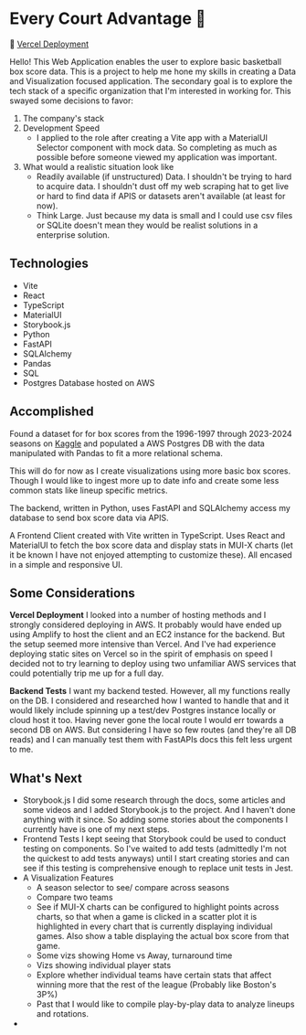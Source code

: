 # Every Court Advantage 🏀

🔗 [Vercel Deployment](https://nba-scout-web-client.vercel.app/)

Hello! This Web Application enables the user to explore basic basketball box score data. This is a project to help me hone my skills in creating a Data and Visualization focused application. The secondary goal is to explore the tech stack of a specific organization that I'm interested in working for. This swayed some decisions to favor:

1. The company's stack
2. Development Speed
   - I applied to the role after creating a Vite app with a MaterialUI Selector component with mock data. So completing as much as possible before someone viewed my application was important.
3. What would a realistic situation look like
   - Readily available (if unstructured) Data. I shouldn't be trying to hard to acquire data. I shouldn't dust off my web scraping hat to get live or hard to find data if APIS or datasets aren't available (at least for now).
   - Think Large. Just because my data is small and I could use csv files or SQLite doesn't mean they would be realist solutions in a enterprise solution.

## Technologies

- Vite
- React
- TypeScript
- MaterialUI
- Storybook.js
- Python
- FastAPI
- SQLAlchemy
- Pandas
- SQL
- Postgres Database hosted on AWS

## Accomplished

Found a dataset for for box scores from the 1996-1997 through 2023-2024 seasons on [Kaggle](https://www.kaggle.com/datasets/szymonjwiak/nba-traditional) and populated a AWS Postgres DB with the data manipulated with Pandas to fit a more relational schema.

This will do for now as I create visualizations using more basic box scores. Though I would like to ingest more up to date info and create some less common stats like lineup specific metrics.

The backend, written in Python, uses FastAPI and SQLAlchemy access my database to send box score data via APIS.

A Frontend Client created with Vite written in TypeScript. Uses React and MaterialUI to fetch the box score data and display stats in MUI-X charts (let it be known I have not enjoyed attempting to customize these). All encased in a simple and responsive UI.

## Some Considerations

**Vercel Deployment**
I looked into a number of hosting methods and I strongly considered deploying in AWS. It probably would have ended up using Amplify to host the client and an EC2 instance for the backend. But the setup seemed more intensive than Vercel. And I've had experience deploying static sites on Vercel so in the spirit of emphasis on speed I decided not to try learning to deploy using two unfamiliar AWS services that could potentially trip me up for a full day.

**Backend Tests**
I want my backend tested. However, all my functions really on the DB. I considered and researched how I wanted to handle that and it would likely include spinning up a test/dev Postgres instance locally or cloud host it too. Having never gone the local route I would err towards a second DB on AWS. But considering I have so few routes (and they're all DB reads) and I can manually test them with FastAPIs docs this felt less urgent to me.

## What's Next

- Storybook.js
  I did some research through the docs, some articles and some videos and I added Storybook.js to the project. And I haven't done anything with it since. So adding some stories about the components I currently have is one of my next steps.
- Frontend Tests
  I kept seeing that Storybook could be used to conduct testing on components. So I've waited to add tests (admittedly I'm not the quickest to add tests anyways) until I start creating stories and can see if this testing is comprehensive enough to replace unit tests in Jest.
- A Visualization Features
  - A season selector to see/ compare across seasons
  - Compare two teams
  - See if MUI-X charts can be configured to highlight points across charts, so that when a game is clicked in a scatter plot it is highlighted in every chart that is currently displaying individual games. Also show a table displaying the actual box score from that game.
  - Some vizs showing Home vs Away, turnaround time
  - Vizs showing individual player stats
  - Explore whether individual teams have certain stats that affect winning more that the rest of the league (Probably like Boston's 3P%)
  - Past that I would like to compile play-by-play data to analyze lineups and rotations.
-
